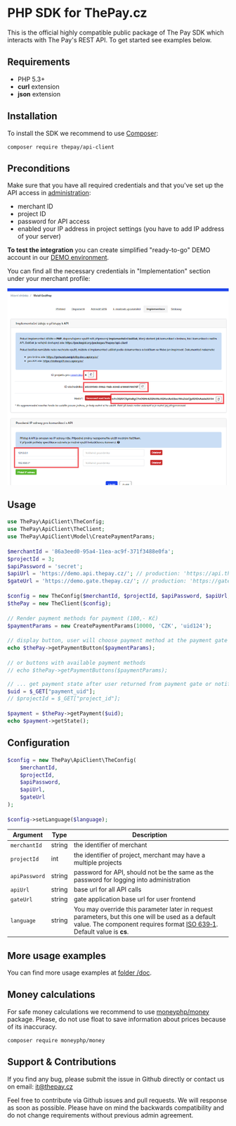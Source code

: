 #  PHP SDK for ThePay.cz

This is the official highly compatible public package of The Pay SDK which
interacts with The Pay's REST API. To get started see examples below.

## Requirements

- PHP 5.3+
- **curl** extension
- **json** extension

## Installation

To install the SDK we recommend to use [Composer](https://getcomposer.org/):

    composer require thepay/api-client

## Preconditions

Make sure that you have all required credentials and that you've set up the API access in [administration](https://admin.thepay.cz):

- merchant ID
- project ID
- password for API access
- enabled your IP address in project settings (you have to add IP address of your server)

**To test the integration** you can create simplified "ready-to-go" DEMO account in our [DEMO environment](https://demo.admin.thepay.cz/registration).

You can find all the necessary credentials in "Implementation" section under your merchant profile:

![](doc/img/the-admin-credentials.png)

## Usage

```php
use ThePay\ApiClient\TheConfig;
use ThePay\ApiClient\TheClient;
use ThePay\ApiClient\Model\CreatePaymentParams;

$merchantId = '86a3eed0-95a4-11ea-ac9f-371f3488e0fa';
$projectId = 3;
$apiPassword = 'secret';
$apiUrl = 'https://demo.api.thepay.cz/'; // production: 'https://api.thepay.cz/'
$gateUrl = 'https://demo.gate.thepay.cz/'; // production: 'https://gate.thepay.cz/'

$config = new TheConfig($merchantId, $projectId, $apiPassword, $apiUrl, $gateUrl);
$thePay = new TheClient($config);

// Render payment methods for payment (100,- Kč)
$paymentParams = new CreatePaymentParams(10000, 'CZK', 'uid124');

// display button, user will choose payment method at the payment gate
echo $thePay->getPaymentButton($paymentParams);

// or buttons with available payment methods
// echo $thePay->getPaymentButtons($paymentParams);
```

```php
// ... get payment state after user returned from payment gate or notification url triggered
$uid = $_GET["payment_uid"];
// $projectId = $_GET["project_id"];

$payment = $thePay->getPayment($uid);
echo $payment->getState();
```

## Configuration

```php
$config = new ThePay\ApiClient\TheConfig(
    $merchantId,
    $projectId,
    $apiPassword,
    $apiUrl,
    $gateUrl
);

$config->setLanguage($language);
```

| Argument | Type | Description |
| --- | --- | --- |
| `merchantId` | string | the identifier of merchant |
| `projectId` | int | the identifier of project, merchant may have a multiple projects |
| `apiPassword` | string | password for API, should not be the same as the password for logging into administration |
| `apiUrl` | string | base url for all API calls |
| `gateUrl` | string | gate application base url for user frontend |
| `language` | string | You may override this parameter later in request parameters, but this one will be used as a default value. The component requires format [ISO 639‑1](https://en.wikipedia.org/wiki/List_of_ISO_639-1_codes). Default value is **cs**. |

## More usage examples

You can find more usage examples at [folder /doc](doc/index.md).

## Money calculations

For safe money calculations we recommend to use [moneyphp/money](https://github.com/moneyphp/money) package.
Please, do not use float to save information about prices because of its inaccuracy.

    composer require moneyphp/money

## Support & Contributions

If you find any bug, please submit the issue in Github directly or contact us on email: [it@thepay.cz](mailto:it@thepay.cz)

Feel free to contribute via Github issues and pull requests. We will response as soon as possible.
Please have on mind the backwards compatibility and do not change requirements without previous admin agreement.
